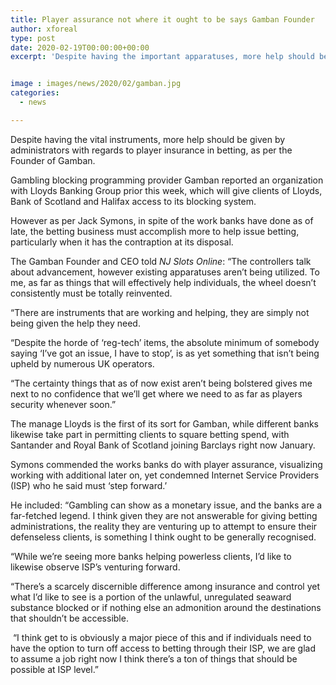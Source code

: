 ```yaml
---
title: Player assurance not where it ought to be says Gamban Founder
author: xforeal 
type: post
date: 2020-02-19T00:00:00+00:00
excerpt: 'Despite having the important apparatuses, more help should be given by administrators with regards to player security in betting, as per the Founder of Gamban '


image : images/news/2020/02/gamban.jpg
categories:
  - news

---
```

Despite having the vital instruments, more help should be given by administrators with regards to player insurance in betting, as per the Founder of Gamban.

Gambling blocking programming provider Gamban reported an organization with Lloyds Banking Group prior this week, which will give clients of Lloyds, Bank of Scotland and Halifax access to its blocking system.

However as per Jack Symons, in spite of the work banks have done as of late, the betting business must accomplish more to help issue betting, particularly when it has the contraption at its disposal.

The Gamban Founder and CEO told _NJ Slots Online_: &ldquo;The controllers talk about advancement, however existing apparatuses aren&rsquo;t being utilized. To me, as far as things that will effectively help individuals, the wheel doesn&rsquo;t consistently must be totally reinvented.

&ldquo;There are instruments that are working and helping, they are simply not being given the help they need.

&ldquo;Despite the horde of &lsquo;reg-tech&rsquo; items, the absolute minimum of somebody saying &lsquo;I&rsquo;ve got an issue, I have to stop&rsquo;, is as yet something that isn&rsquo;t being upheld by numerous UK operators.

&ldquo;The certainty things that as of now exist aren&rsquo;t being bolstered gives me next to no confidence that we&rsquo;ll get where we need to as far as players security whenever soon.&rdquo;

The manage Lloyds is the first of its sort for Gamban, while different banks likewise take part in permitting clients to square betting spend, with Santander and Royal Bank of Scotland joining Barclays right now January.

Symons commended the works banks do with player assurance, visualizing working with additional later on, yet condemned Internet Service Providers (ISP) who he said must &lsquo;step forward.&#8217;

He included: &ldquo;Gambling can show as a monetary issue, and the banks are a far-fetched legend. I think given they are not answerable for giving betting administrations, the reality they are venturing up to attempt to ensure their defenseless clients, is something I think ought to be generally recognised.

&ldquo;While we&rsquo;re seeing more banks helping powerless clients, I&rsquo;d like to likewise observe ISP&rsquo;s venturing forward.

&ldquo;There&rsquo;s a scarcely discernible difference among insurance and control yet what I&rsquo;d like to see is a portion of the unlawful, unregulated seaward substance blocked or if nothing else an admonition around the destinations that shouldn&rsquo;t be accessible.

&nbsp;&ldquo;I think get to is obviously a major piece of this and if individuals need to have the option to turn off access to betting through their ISP, we are glad to assume a job right now I think there&rsquo;s a ton of things that should be possible at ISP level.&rdquo;